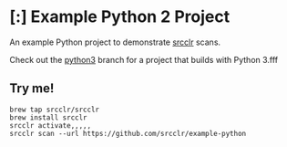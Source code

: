 # [:] Example Python 2 Project

An example Python project to demonstrate [srcclr](https://www.srcclr.com) scans.

Check out the [python3](https://github.com/srcclr/example-python/tree/python3) branch for a project that builds with Python 3.fff

## Try me!

```
brew tap srcclr/srcclr
brew install srcclr
srcclr activate,,,,,
srcclr scan --url https://github.com/srcclr/example-python
```
